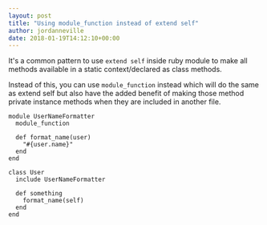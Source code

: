 ```yaml
---
layout: post
title: "Using module_function instead of extend self"
author: jordanneville
date: 2018-01-19T14:12:10+00:00
---
```


It's a common pattern to use `extend self` inside ruby module to make all methods available in a static context/declared as class methods.

Instead of this, you can use `module_function` instead which will do the same as extend self but also have the added benefit of making those method private instance methods when they are included in another file.

```
module UserNameFormatter
  module_function

  def format_name(user)
    "#{user.name}"
  end
end

class User
  include UserNameFormatter

  def something
    format_name(self)
  end
end
```
